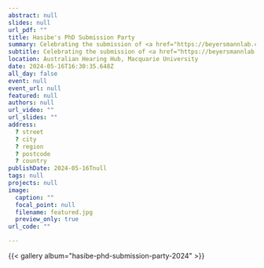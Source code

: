 ```yaml
---
abstract: null
slides: null
url_pdf: ""
title: Hasibe's PhD Submission Party
summary: Celebrating the submission of <a href="https://beyersmannlab.cogscience.org/author/dr.-hasibe-kahraman/" target="_blank">Dr. Hasibe Kahraman's</a> PhD. A big congratulations to Hasibe!
subtitle: Celebrating the submission of <a href="https://beyersmannlab.cogscience.org/author/dr.-hasibe-kahraman/" target="_blank">Dr. Hasibe Kahraman's</a> PhD. A big congratulations to Hasibe!
location: Australian Hearing Hub, Macquarie University
date: 2024-05-16T16:30:35.648Z
all_day: false
event: null
event_url: null
featured: null
authors: null
url_video: ""
url_slides: ""
address:
  ? street
  ? city
  ? region
  ? postcode
  ? country
publishDate: 2024-05-16Tnull
tags: null
projects: null
image:
  caption: ""
  focal_point: null
  filename: featured.jpg
  preview_only: true
url_code: ""

---
```


{{< gallery album="hasibe-phd-submission-party-2024" >}}

